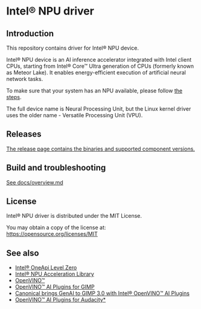 <!---

Copyright (C) 2022-2024 Intel Corporation

SPDX-License-Identifier: MIT

-->

# Intel® NPU driver

## Introduction

This repository contains driver for Intel® NPU device.

Intel® NPU device is an AI inference accelerator integrated with Intel client CPUs,
starting from Intel® Core™ Ultra generation of CPUs (formerly known as Meteor Lake).
It enables energy-efficient execution of artificial neural network tasks.

To make sure that your system has an NPU available, please follow
[the steps](https://www.intel.com/content/www/us/en/support/articles/000097597/processors.html).

The full device name is Neural Processing Unit, but the Linux kernel driver uses
the older name - Versatile Processing Unit (VPU).

## Releases

[The release page contains the binaries and supported component versions.](https://github.com/intel/linux-npu-driver/releases)

## Build and troubleshooting

[See docs/overview.md](docs/overview.md)

## License

Intel® NPU driver is distributed under the MIT License.

You may obtain a copy of the license at: https://opensource.org/licenses/MIT

## See also

* [Intel® OneApi Level Zero](https://github.com/oneapi-src/level-zero/)
* [Intel® NPU Acceleration Library](https://intel.github.io/intel-npu-acceleration-library/)
* [OpenVINO™](https://github.com/openvinotoolkit/openvino.git)
* [OpenVINO™ AI Plugins for GIMP](https://github.com/intel/openvino-ai-plugins-gimp)
* [Canonical brings GenAI to GIMP 3.0 with Intel® OpenVINO™ AI Plugins](https://discourse.ubuntu.com/t/canonical-brings-genai-to-gimp-3-0-with-intel-openvino-ai-plugins/54799)
* [OpenVINO™ AI Plugins for Audacity*](https://github.com/intel/openvino-plugins-ai-audacity)
